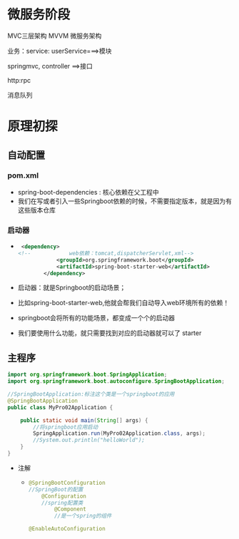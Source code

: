# 微服务阶段

MVC三层架构 MVVM 微服务架构



业务：service: userService===>模块

springmvc, controller ==>接口

http:rpc

消息队列



# 原理初探

## 自动配置

### pom.xml

- spring-boot-dependencies : 核心依赖在父工程中
- 我们在写或者引入一些Springboot依赖的时候，不需要指定版本，就是因为有这些版本仓库



### 启动器

- ```XML
   <dependency>
  <!--            web依赖：tomcat,dispatcherServlet,xml-->
              <groupId>org.springframework.boot</groupId>
              <artifactId>spring-boot-starter-web</artifactId>
          </dependency>
  ```

- 启动器：就是Springboot的启动场景；

- 比如spring-boot-starter-web,他就会帮我们自动导入web环境所有的依赖！

- springboot会将所有的功能场景，都变成一个个的启动器

- 我们要使用什么功能，就只需要找到对应的启动器就可以了 starter





## 主程序

```java
import org.springframework.boot.SpringApplication;
import org.springframework.boot.autoconfigure.SpringBootApplication;

//SpringBootApplication:标注这个类是一个springboot的应用
@SpringBootApplication
public class MyPro02Application {

    public static void main(String[] args) {
        //将springboot应用启动
        SpringApplication.run(MyPro02Application.class, args);
        //System.out.println("helloWorld");
    }
}
```

- 注解

  - ```java
    @SpringBootConfiguration 
    //SpringBoot的配置
    	@Configuration
    	//spring配置类
    		@Component
    		//是一个spring的组件
    
    @EnableAutoConfiguration
    ```